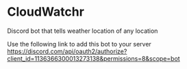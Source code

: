 # CloudWatchr
Discord bot that tells weather location of any location

Use the following link to add this bot to your server 
https://discord.com/api/oauth2/authorize?client_id=1136366300013273138&permissions=8&scope=bot
